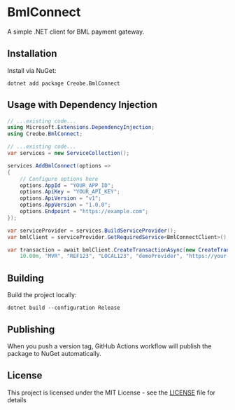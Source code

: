 # BmlConnect

A simple .NET client for BML payment gateway.

## Installation

Install via NuGet:
```shell
dotnet add package Creobe.BmlConnect
```

## Usage with Dependency Injection

```csharp
// ...existing code...
using Microsoft.Extensions.DependencyInjection;
using Creobe.BmlConnect;

// ...existing code...
var services = new ServiceCollection();

services.AddBmlConnect(options =>
{
    // Configure options here
    options.AppId = "YOUR_APP_ID";
    options.ApiKey = "YOUR_API_KEY";
    options.ApiVersion = "v1";
    options.AppVersion = "1.0.0";
    options.Endpoint = "https://example.com";
});

var serviceProvider = services.BuildServiceProvider();
var bmlClient = serviceProvider.GetRequiredService<BmlConnectClient>();

var transaction = await bmlClient.CreateTransactionAsync(new CreateTransactionRequest(
    10.00m, "MVR", "REF123", "LOCAL123", "demoProvider", "https://your-redirect.url"));
```

## Building

Build the project locally:
```shell
dotnet build --configuration Release
```

## Publishing

When you push a version tag, GitHub Actions workflow will publish the package to NuGet automatically.

## License
This project is licensed under the MIT License - see the [LICENSE](LICENSE) file for details
